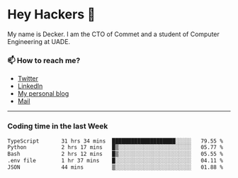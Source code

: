 # Hey Hackers 👋

My name is Decker. I am the CTO of Commet and a student of Computer Engineering at UADE.

### 📫 How to reach me?
- [Twitter](https://x.com/0xDecker) 
- [LinkedIn](https://www.linkedin.com/in/decker-urbano/) 
- [My personal blog](http://decker.sh) 
- [Mail](mailto:me@decker.sh)

---

### Coding time in the last Week

<!--START_SECTION:waka-->

```txt
TypeScript       31 hrs 34 mins  ████████████████████░░░░░   79.55 %
Python           2 hrs 17 mins   █▒░░░░░░░░░░░░░░░░░░░░░░░   05.77 %
Bash             2 hrs 12 mins   █▒░░░░░░░░░░░░░░░░░░░░░░░   05.55 %
.env file        1 hr 37 mins    █░░░░░░░░░░░░░░░░░░░░░░░░   04.11 %
JSON             44 mins         ▒░░░░░░░░░░░░░░░░░░░░░░░░   01.88 %
```

<!--END_SECTION:waka-->
